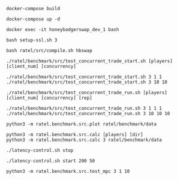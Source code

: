 

`docker-compose build`

`docker-compose up -d`

`docker exec -it honeybadgerswap_dev_1 bash`

`bash setup-ssl.sh 3`

`bash ratel/src/compile.sh hbswap`

```
./ratel/benchmark/src/test_concurrent_trade_start.sh [players] [client_num] [concurrency]

./ratel/benchmark/src/test_concurrent_trade_start.sh 3 1 1
./ratel/benchmark/src/test_concurrent_trade_start.sh 3 10 10
```

```
./ratel/benchmark/src/test_concurrent_trade_run.sh [players] [client_num] [concurrency] [rep]

./ratel/benchmark/src/test_concurrent_trade_run.sh 3 1 1 1
./ratel/benchmark/src/test_concurrent_trade_run.sh 3 10 10 10
```

`python3 -m ratel.benchmark.src.plot ratel/benchmark/data`

```
python3 -m ratel.benchmark.src.calc [players] [dir]
python3 -m ratel.benchmark.src.calc 3 ratel/benchmark/data
```

`./latency-control.sh stop`

`./latency-control.sh start 200 50`

`python3 -m ratel.benchmark.src.test_mpc 3 1 10`
